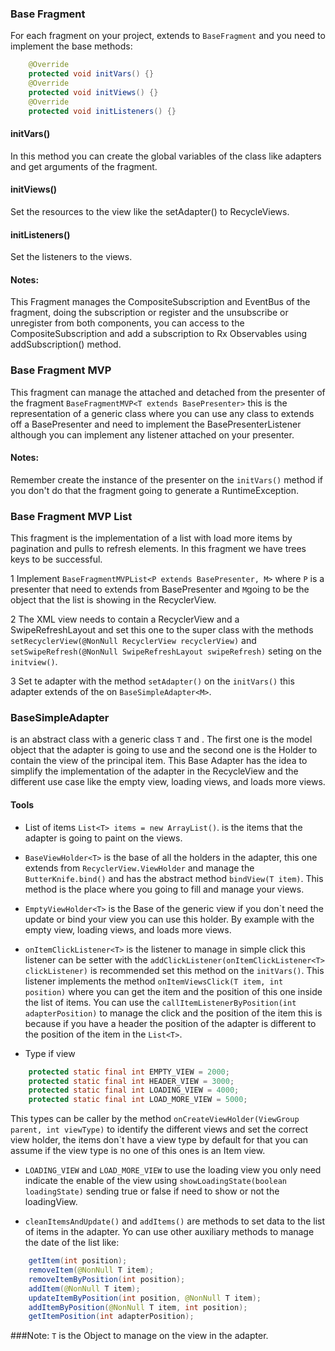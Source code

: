 ### Base Fragment
For each fragment on your project, extends to ``BaseFragment`` and you need to implement the base methods:
```java
    @Override
    protected void initVars() {}
    @Override
    protected void initViews() {}
    @Override
    protected void initListeners() {}
```
#### initVars()
In this method you can create the global variables of the class like adapters and get arguments of the fragment.
#### initViews()
Set the resources to the view like the setAdapter() to RecycleViews.
#### initListeners()
Set the listeners to the views.

#### Notes:
This Fragment manages the CompositeSubscription and EventBus of the fragment, doing the subscription or register and the unsubscribe or unregister from both components, you can access to the CompositeSubscription and add a subscription to Rx Observables using addSubscription() method.


###  Base Fragment MVP

This fragment can manage the attached and detached from the presenter of the fragment  ``BaseFragmentMVP<T extends BasePresenter>`` this is the representation of a generic class where you can use any class to extends off a BasePresenter and need to implement the BasePresenterListener although you can implement any listener attached on your presenter.

#### Notes:
Remember create the instance of the presenter on the ``initVars()`` method if you don't do that the fragment going to generate a RuntimeException.

### Base Fragment MVP List

This fragment is the implementation of a list with load more items by pagination and pulls to refresh elements. In this fragment we have trees
keys to be successful.

1 Implement ``BaseFragmentMVPList<P extends BasePresenter, M>`` where ``P`` is a presenter that need to extends from BasePresenter and ``M``going to be the object that the list is showing in the RecyclerView.

2 The XML view needs to contain a RecyclerView and a SwipeRefreshLayout and set this one to the super class with the methods ``setRecyclerView(@NonNull RecyclerView recyclerView)`` and ``setSwipeRefresh(@NonNull SwipeRefreshLayout swipeRefresh)`` seting on the ``initview()``.

3 Set te adapter with the method ``setAdapter()`` on the ``initVars()`` this adapter extends of the on ``BaseSimpleAdapter<M>``.

### BaseSimpleAdapter

is an abstract class with a generic class ``T`` and <H extends BaseSimpleAdapter.BaseViewHolder>. The first one is the model object that the adapter is going to use and the second one is the Holder to contain the view of the principal item. This Base Adapter has the idea to simplify the implementation of the adapter in the RecycleView and the different use case like the empty view, loading views, and loads more views.

#### Tools

* List of items ``List<T> items = new ArrayList()``. is the items that the adapter is going to paint on the views.

* ``BaseViewHolder<T>`` is the base of all the holders in the adapter, this one extends from ``RecyclerView.ViewHolder`` and manage the ``ButterKnife.bind()`` and has the abstract method ``bindView(T item)``. This method is the place where you going to fill and manage your views.

* ``EmptyViewHolder<T>`` is the Base of the generic view if you don`t need the update or bind your view you can use this holder. By example with the empty view, loading views, and loads more views.

* ``onItemClickListener<T>`` is the listener to manage in simple click this listener can be setter with the ``addClickListener(onItemClickListener<T> clickListener)`` is recommended set this method on the ``initVars()``. This listener implements the method ``onItemViewsClick(T item, int position)`` where you can get the item and the position of this one inside the list of items. You can use the ``callItemListenerByPosition(int adapterPosition)`` to manage the click and the position of the item this is because if you have a header the position of the adapter is different to the position of the item in the ``List<T>``.

* Type if view

```java
    protected static final int EMPTY_VIEW = 2000;
    protected static final int HEADER_VIEW = 3000;
    protected static final int LOADING_VIEW = 4000;
    protected static final int LOAD_MORE_VIEW = 5000;
```
This types can be caller by the method ``onCreateViewHolder(ViewGroup parent, int viewType)`` to identify the different views and set the correct view holder, the items don`t have a view type by default for that you can assume if the view type is no one of this ones is an Item view.

* ``LOADING_VIEW`` and ``LOAD_MORE_VIEW`` to use the loading view you only need indicate the enable of the view using  ``showLoadingState(boolean loadingState)`` sending true or false if need to show or not the loadingView.

* ``cleanItemsAndUpdate()`` and ``addItems()`` are methods to set data to the list of items in the adapter. Yo can use other auxiliary methods to manage the date of the list like:
```java
    getItem(int position);
    removeItem(@NonNull T item);
    removeItemByPosition(int position);
    addItem(@NonNull T item);
    updateItemByPosition(int position, @NonNull T item);
    addItemByPosition(@NonNull T item, int position);
    getItemPosition(int adapterPosition);
```
###Note:
 ``T`` is the Object to manage on the view in the adapter.







